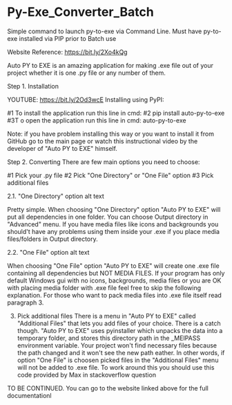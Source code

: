 # Py-Exe_Converter_Batch
Simple command to launch py-to-exe via Command Line. Must have py-to-exe installed via PIP prior to Batch use

Website Reference: https://bit.ly/2Xo4kQg

Auto PY to EXE is an amazing application for making .exe file out of your project 
  whether it is one .py file or any number of them.
  
Step 1. Installation

YOUTUBE: https://bit.ly/2Od3wcE
Installing using PyPI:

#1 To install the application run this line in cmd:
#2 pip install auto-py-to-exe
#3T o open the application run this line in cmd:
  auto-py-to-exe

Note: if you have problem installing this way or 
  you want to install it from GitHub go to the main page or 
  watch this instructional video by the developer of "Auto PY to EXE" himself.
  
  Step 2. Converting
There are few main options you need to choose:

#1 Pick your .py file
#2 Pick "One Directory" or "One File" option
#3 Pick additional files

2.1. "One Directory" option
alt text

Pretty simple. When choosing "One Directory" option "Auto PY to EXE" will put all 
  dependencies in one folder. You can choose Output directory in "Advanced" menu. 
  If you have media files like icons and backgrounds you should't have any problems using them inside your .exe 
  if you place media files/folders in Output directory.
  
  2.2. "One File" option
alt text

When choosing "One File" option "Auto PY to EXE" will create one .exe file 
containing all dependencies but NOT MEDIA FILES. 
If your program has only default Windows gui with no icons, backgrounds, media files or you are OK with 
placing media folder with .exe file feel free to skip the 
following explanation. For those who want to pack media files into .exe file itself read paragraph 3.


3. Pick additional files
There is a menu in "Auto PY to EXE" called "Additional Files" that lets you add files of your choice. 
There is a catch though. "Auto PY to EXE" uses pyinstaller which unpacks the data into a temporary folder, 
and stores this directory path in the _MEIPASS environment variable. 
Your project won't find necessary files because the path changed and it won't see the new path eather. 
In other words, if option "One File" is choosen picked files in the "Additional Files" menu will not be added to .exe file. 
To work around this you should use this code provided by Max in stackoverflow question

TO BE CONTINUED. You can go to the website linked above for the full documentationl












